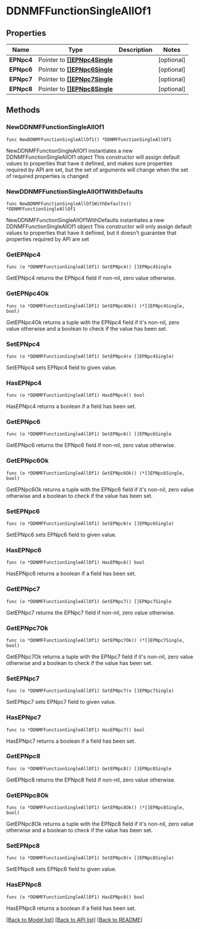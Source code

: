 # DDNMFFunctionSingleAllOf1

## Properties

Name | Type | Description | Notes
------------ | ------------- | ------------- | -------------
**EPNpc4** | Pointer to [**[]EPNpc4Single**](EPNpc4Single.md) |  | [optional] 
**EPNpc6** | Pointer to [**[]EPNpc6Single**](EPNpc6Single.md) |  | [optional] 
**EPNpc7** | Pointer to [**[]EPNpc7Single**](EPNpc7Single.md) |  | [optional] 
**EPNpc8** | Pointer to [**[]EPNpc8Single**](EPNpc8Single.md) |  | [optional] 

## Methods

### NewDDNMFFunctionSingleAllOf1

`func NewDDNMFFunctionSingleAllOf1() *DDNMFFunctionSingleAllOf1`

NewDDNMFFunctionSingleAllOf1 instantiates a new DDNMFFunctionSingleAllOf1 object
This constructor will assign default values to properties that have it defined,
and makes sure properties required by API are set, but the set of arguments
will change when the set of required properties is changed

### NewDDNMFFunctionSingleAllOf1WithDefaults

`func NewDDNMFFunctionSingleAllOf1WithDefaults() *DDNMFFunctionSingleAllOf1`

NewDDNMFFunctionSingleAllOf1WithDefaults instantiates a new DDNMFFunctionSingleAllOf1 object
This constructor will only assign default values to properties that have it defined,
but it doesn't guarantee that properties required by API are set

### GetEPNpc4

`func (o *DDNMFFunctionSingleAllOf1) GetEPNpc4() []EPNpc4Single`

GetEPNpc4 returns the EPNpc4 field if non-nil, zero value otherwise.

### GetEPNpc4Ok

`func (o *DDNMFFunctionSingleAllOf1) GetEPNpc4Ok() (*[]EPNpc4Single, bool)`

GetEPNpc4Ok returns a tuple with the EPNpc4 field if it's non-nil, zero value otherwise
and a boolean to check if the value has been set.

### SetEPNpc4

`func (o *DDNMFFunctionSingleAllOf1) SetEPNpc4(v []EPNpc4Single)`

SetEPNpc4 sets EPNpc4 field to given value.

### HasEPNpc4

`func (o *DDNMFFunctionSingleAllOf1) HasEPNpc4() bool`

HasEPNpc4 returns a boolean if a field has been set.

### GetEPNpc6

`func (o *DDNMFFunctionSingleAllOf1) GetEPNpc6() []EPNpc6Single`

GetEPNpc6 returns the EPNpc6 field if non-nil, zero value otherwise.

### GetEPNpc6Ok

`func (o *DDNMFFunctionSingleAllOf1) GetEPNpc6Ok() (*[]EPNpc6Single, bool)`

GetEPNpc6Ok returns a tuple with the EPNpc6 field if it's non-nil, zero value otherwise
and a boolean to check if the value has been set.

### SetEPNpc6

`func (o *DDNMFFunctionSingleAllOf1) SetEPNpc6(v []EPNpc6Single)`

SetEPNpc6 sets EPNpc6 field to given value.

### HasEPNpc6

`func (o *DDNMFFunctionSingleAllOf1) HasEPNpc6() bool`

HasEPNpc6 returns a boolean if a field has been set.

### GetEPNpc7

`func (o *DDNMFFunctionSingleAllOf1) GetEPNpc7() []EPNpc7Single`

GetEPNpc7 returns the EPNpc7 field if non-nil, zero value otherwise.

### GetEPNpc7Ok

`func (o *DDNMFFunctionSingleAllOf1) GetEPNpc7Ok() (*[]EPNpc7Single, bool)`

GetEPNpc7Ok returns a tuple with the EPNpc7 field if it's non-nil, zero value otherwise
and a boolean to check if the value has been set.

### SetEPNpc7

`func (o *DDNMFFunctionSingleAllOf1) SetEPNpc7(v []EPNpc7Single)`

SetEPNpc7 sets EPNpc7 field to given value.

### HasEPNpc7

`func (o *DDNMFFunctionSingleAllOf1) HasEPNpc7() bool`

HasEPNpc7 returns a boolean if a field has been set.

### GetEPNpc8

`func (o *DDNMFFunctionSingleAllOf1) GetEPNpc8() []EPNpc8Single`

GetEPNpc8 returns the EPNpc8 field if non-nil, zero value otherwise.

### GetEPNpc8Ok

`func (o *DDNMFFunctionSingleAllOf1) GetEPNpc8Ok() (*[]EPNpc8Single, bool)`

GetEPNpc8Ok returns a tuple with the EPNpc8 field if it's non-nil, zero value otherwise
and a boolean to check if the value has been set.

### SetEPNpc8

`func (o *DDNMFFunctionSingleAllOf1) SetEPNpc8(v []EPNpc8Single)`

SetEPNpc8 sets EPNpc8 field to given value.

### HasEPNpc8

`func (o *DDNMFFunctionSingleAllOf1) HasEPNpc8() bool`

HasEPNpc8 returns a boolean if a field has been set.


[[Back to Model list]](../README.md#documentation-for-models) [[Back to API list]](../README.md#documentation-for-api-endpoints) [[Back to README]](../README.md)


